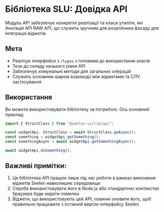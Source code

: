 # **Бібліотека SLU: Довідка API**

Модуль API забезпечує конкретні реалізації та класи утиліти, які 
Анотація API RAW API, що служить зручним для розробника фасаду для 
Інтеграція віджетів.

## **Мета**

* Реалізує інтерфейси з `/types` з готовими до використання класів
* Тези до складу низького рівня API
* Забезпечує комунальні методи для загальних операцій
* Служить основним шаром взаємодії між віджетами та СЛУ 
  застосування

## **Використання**

Ви можете використовувати бібліотеку за потребою. Ось основний приклад:

```ts
import { StructClass } from "@seelen-ui/lib/api";

const widgetApi: StructClass = await StructClass.geAsync();
const something = widgetApi.getSomething();
const somethingAsync = await widgetApi.getSomethingAsync();

await widgetApi.doSomething();
```

## **Важливі примітки:**

1. Ця бібліотека API працює лише під час роботи в рамках виконання віджетів Seelen 
   навколишнє середовище
2. Спроба використовувати його в Node.js або стандартних контекстах браузера буде кидати 
   помилки
3. Віджети, що використовують цей API, повинні оновити його, щоб правильно працювати з 
   останній версію інтерфейсу Seelen
